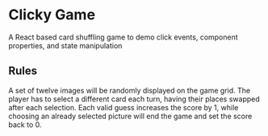 # Clicky Game

A React based card shuffling game to demo click events, component properties, and state manipulation

## Rules

A set of twelve images will be randomly displayed on the game grid. The player has to select a different card each turn, having their places swapped after each selection. Each valid guess increases the score by 1, while  choosing an already selected picture will end the game and set the score back to 0.